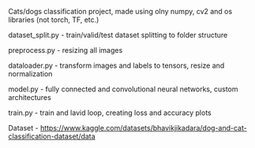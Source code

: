 Cats/dogs classification project, made using olny numpy, cv2 and os libraries (not torch, TF, etc.)

dataset_split.py - train/valid/test dataset splitting to folder structure

preprocess.py - resizing all images

dataloader.py - transform images and labels to tensors, resize and normalization

model.py - fully connected and convolutional neural networks, custom architectures

train.py - train and lavid loop, creating loss and accuracy plots

Dataset - https://www.kaggle.com/datasets/bhavikjikadara/dog-and-cat-classification-dataset/data
